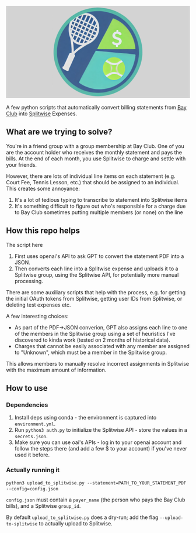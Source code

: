 ![Bay Club to Splitwise icon](icon.png)

A few python scripts that automatically convert billing statements from [Bay
Club](https://www.bayclubs.com/) into [Splitwise](https://www.splitwise.com/) Expenses.

## What are we trying to solve?

You're in a friend group with a group membership at Bay Club. One of you are the account
holder who receives the monthly statement and pays the bills. At the end of each month,
you use Splitwise to charge and settle with your friends.

However, there are lots of individual line items on each statement (e.g. Court Fee, 
Tennis Lesson, etc.) that should be assigned to an individual. This creates some
annoyance:

1. It's a lot of tedious typing to transcribe to statement into Splitwise items
2. It's something difficult to figure out who's responsible for a charge due to Bay Club
sometimes putting multiple members (or none) on the line

## How this repo helps

The script here

1. First uses openai's API to ask GPT to convert the statement PDF into a JSON.
2. Then converts each line into a Splitwise expense and uploads it to a
Splitwise group, using the Splitwise API, for potentially more manual processing.

There are some auxiliary scripts that help with the process, e.g. for getting the initial
OAuth tokens from Splitwise, getting user IDs from Splitwise, or deleting test expenses
etc. 

A few interesting choices:

- As part of the PDF->JSON converion, GPT also assigns each line to one of the members in
  the Splitwise group using a set of heuristics I've discovered to kinda work (tested on 2
  months of historical data).
- Charges that cannot be easily associated with any member are assigned to "Unknown",
  which must be a member in the Splitwise group.

This allows members to manually resolve incorrect assignments in Splitwise with the
maximum amount of information.

## How to use

### Dependencies

1. Install deps using conda - the environment is captured into `environment.yml`. 
2. Run `python3 auth.py` to initialize the Splitwise API - store the values in a
   `secrets.json`.
3. Make sure you can use oai's APIs - log in to your openai account and follow the steps
   there (and add a few $ to your account) if you've never used it before.

### Actually running it

```
python3 upload_to_splitwise.py --statement=PATH_TO_YOUR_STATEMENT_PDF --config=config.json
```

`config.json` must contain a `payer_name` (the person who pays the Bay Club bills), and a
Splitwise `group_id`.

By default `upload_to_splitwise.py` does a dry-run; add the flag `--upload-to-splitwise`
to actually upload to Splitwise.
